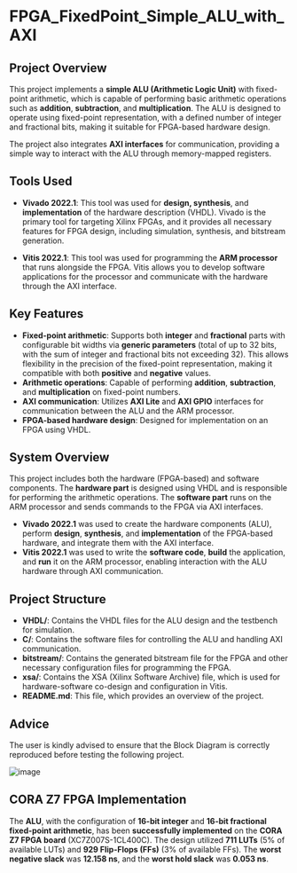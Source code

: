 # FPGA_FixedPoint_Simple_ALU_with_AXI

## Project Overview

This project implements a **simple ALU (Arithmetic Logic Unit)** with fixed-point arithmetic, which is capable of performing basic arithmetic operations such as **addition**, **subtraction**, and **multiplication**. The ALU is designed to operate using fixed-point representation, with a defined number of integer and fractional bits, making it suitable for FPGA-based hardware design.

The project also integrates **AXI interfaces** for communication, providing a simple way to interact with the ALU through memory-mapped registers.

## Tools Used

- **Vivado 2022.1**: This tool was used for **design, synthesis**, and **implementation** of the hardware description (VHDL). Vivado is the primary tool for targeting Xilinx FPGAs, and it provides all necessary features for FPGA design, including simulation, synthesis, and bitstream generation.

- **Vitis 2022.1**: This tool was used for programming the **ARM processor** that runs alongside the FPGA. Vitis allows you to develop software applications for the processor and communicate with the hardware through the AXI interface.

## Key Features

- **Fixed-point arithmetic**: Supports both **integer** and **fractional** parts with configurable bit widths via **generic parameters** (total of up to 32 bits, with the sum of integer and fractional bits not exceeding 32). This allows flexibility in the precision of the fixed-point representation, making it compatible with both **positive** and **negative** values.
- **Arithmetic operations**: Capable of performing **addition**, **subtraction**, and **multiplication** on fixed-point numbers.
- **AXI communication**: Utilizes **AXI Lite** and **AXI GPIO** interfaces for communication between the ALU and the ARM processor.
- **FPGA-based hardware design**: Designed for implementation on an FPGA using VHDL.

## System Overview

This project includes both the hardware (FPGA-based) and software components. The **hardware part** is designed using VHDL and is responsible for performing the arithmetic operations. The **software part** runs on the ARM processor and sends commands to the FPGA via AXI interfaces.

- **Vivado 2022.1** was used to create the hardware components (ALU), perform **design**, **synthesis**, and **implementation** of the FPGA-based hardware, and integrate them with the AXI interface.
- **Vitis 2022.1** was used to write the **software code**, **build** the application, and **run** it on the ARM processor, enabling interaction with the ALU hardware through AXI communication.

## Project Structure

- **VHDL/**: Contains the VHDL files for the ALU design and the testbench for simulation.
- **C/**: Contains the software files for controlling the ALU and handling AXI communication.
- **bitstream/**: Contains the generated bitstream file for the FPGA and other necessary configuration files for programming the FPGA.
- **xsa/**: Contains the XSA (Xilinx Software Archive) file, which is used for hardware-software co-design and configuration in Vitis.
- **README.md**: This file, which provides an overview of the project.


## Advice


The user is kindly advised to ensure that the Block Diagram is correctly reproduced before testing the following project. 



![image](https://github.com/user-attachments/assets/e0595afb-ee4f-4a70-8a23-44b1c60ebf71)  

## CORA Z7 FPGA Implementation

The **ALU**, with the configuration of **16-bit integer** and **16-bit fractional fixed-point arithmetic**, has been **successfully implemented** on the **CORA Z7 FPGA board** (XC7Z007S-1CL400C). The design utilized **711 LUTs** (5% of available LUTs) and **929 Flip-Flops (FFs)** (3% of available FFs). The **worst negative slack** was **12.158 ns**, and the **worst hold slack** was **0.053 ns**.



